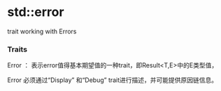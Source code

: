 # std::error

trait working with Errors

### Traits

Error ：  表示error值得基本期望值的一种trait，即Result<T,E>中的E类型值，

Error 必须通过“Display” 和“Debug” trait进行描述，并可能提供原因链信息。

